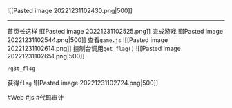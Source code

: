 ![[Pasted image 20221231102430.png|500]]

---
首页长这样
![[Pasted image 20221231102525.png]]
完成游戏
![[Pasted image 20221231102544.png|500]]
查看`game.js`
![[Pasted image 20221231102614.png]]
控制台调用`get_flag()`
![[Pasted image 20221231102651.png|500]]
```php
/g3t_fl4g
```
获得`flag`
![[Pasted image 20221231102724.png|500]]

#Web #js #代码审计 